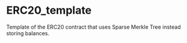 # ERC20_template
Template of the ERC20 contract that uses Sparse Merkle Tree instead storing balances.
